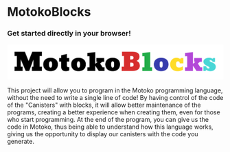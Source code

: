# MotokoBlocks

### Get started directly in your browser!

[![Open in your browser!](./imgs_readme/Logo_2.svg)](https://google.com)

This project will allow you to program in the Motoko programming language, without the need to write a single line of code!
By having control of the code of the "Canisters" with blocks, it will allow better maintenance of the programs, creating a better experience when creating them, even for those who start programming.
At the end of the program, you can give us the code in Motoko, thus being able to understand how this language works, giving us the opportunity to display our canisters with the code you generate.



